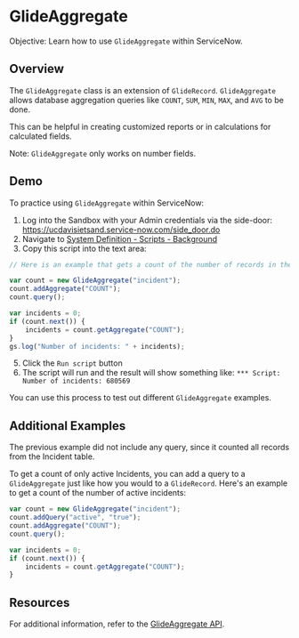 # GlideAggregate

Objective: Learn how to use `GlideAggregate` within ServiceNow.

## Overview

The `GlideAggregate` class is an extension of `GlideRecord`. `GlideAggregate` allows database aggregation queries like `COUNT`, `SUM`, `MIN`, `MAX`, and `AVG` to be done.

This can be helpful in creating customized reports or in calculations for calculated fields.

Note: `GlideAggregate` only works on number fields.

## Demo

To practice using `GlideAggregate` within ServiceNow:

1. Log into the Sandbox with your Admin credentials via the side-door: https://ucdavisietsand.service-now.com/side_door.do
2. Navigate to [System Definition - Scripts - Background](https://ucdavisietsand.service-now.com/nav_to.do?uri=%2Fsys.scripts.do)
3. Copy this script into the text area:

```js
// Here is an example that gets a count of the number of records in the Incident table:

var count = new GlideAggregate("incident");
count.addAggregate("COUNT");
count.query();

var incidents = 0;
if (count.next()) {
    incidents = count.getAggregate("COUNT");
}
gs.log("Number of incidents: " + incidents);
```

5. Click the `Run script` button
6. The script will run and the result will show something like: `*** Script: Number of incidents: 680569`

You can use this process to test out different `GlideAggregate` examples.

## Additional Examples

The previous example did not include any query, since it counted all records from the Incident table.

To get a count of only active Incidents, you can add a query to a `GlideAggregate` just like how you would to a `GlideRecord`. Here's an example to get a count of the number of active incidents:

```js
var count = new GlideAggregate("incident");
count.addQuery("active", "true");
count.addAggregate("COUNT");
count.query();

var incidents = 0;
if (count.next()) {
    incidents = count.getAggregate("COUNT");
}
```

## Resources

For additional information, refer to the [GlideAggregate API](https://docs.servicenow.com/bundle/jakarta-application-development/page/app-store/dev_portal/API_reference/glideAggregateScoped/concept/c_GlideAggregateScopedAPI.html).
